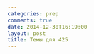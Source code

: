 ```yaml
---
categories: prep
comments: true
date: 2014-12-30T16:19:00
layout: post
title: Темы для 425
---
```


